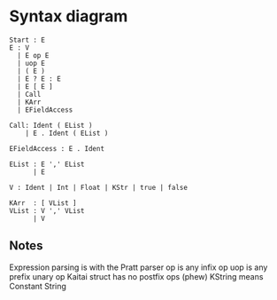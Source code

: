 # Syntax diagram

```
Start : E
E : V
  | E op E
  | uop E
  | ( E )
  | E ? E : E
  | E [ E ]
  | Call
  | KArr
  | EFieldAccess

Call: Ident ( EList )
    | E . Ident ( EList )

EFieldAccess : E . Ident

EList : E ',' EList
      | E

V : Ident | Int | Float | KStr | true | false

KArr  : [ VList ]
VList : V ',' VList
      | V
```

## Notes

Expression parsing is with the Pratt parser
op is any infix op
uop is any prefix unary op
Kaitai struct has no postfix ops (phew)
KString means Constant String
